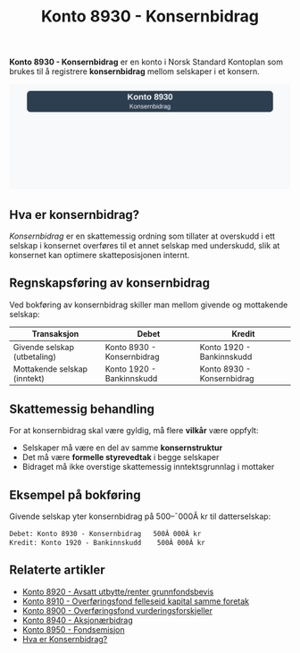 ﻿---
title: "Konto 8930 - Konsernbidrag"
seoTitle: "8930-konsernbidrag"
meta_description: '**Konto 8930 - Konsernbidrag** er en konto i Norsk Standard Kontoplan som brukes til å registrere **konsernbidrag** mellom selskaper i et konsern.'
slug: 8930-konsernbidrag
type: blog
layout: pages/single
---

**Konto 8930 - Konsernbidrag** er en konto i Norsk Standard Kontoplan som brukes til å registrere **konsernbidrag** mellom selskaper i et konsern.

![Illustrasjon av konto 8930 konsernbidrag](8930-konsernbidrag-image.svg)

## Hva er konsernbidrag?

*Konsernbidrag* er en skattemessig ordning som tillater at overskudd i ett selskap i konsernet overføres til et annet selskap med underskudd, slik at konsernet kan optimere skatteposisjonen internt.

## Regnskapsføring av konsernbidrag

Ved bokføring av konsernbidrag skiller man mellom givende og mottakende selskap:

| Transaksjon                        | Debet                                     | Kredit                                  |
|------------------------------------|-------------------------------------------|-----------------------------------------|
| Givende selskap (utbetaling)       | Konto 8930 - Konsernbidrag                | Konto 1920 - Bankinnskudd               |
| Mottakende selskap (inntekt)       | Konto 1920 - Bankinnskudd                 | Konto 8930 - Konsernbidrag              |

## Skattemessig behandling

For at konsernbidrag skal være gyldig, må flere **vilkår** være oppfylt:

* Selskaper må være en del av samme **konsernstruktur**
* Det må være **formelle styrevedtak** i begge selskaper
* Bidraget må ikke overstige skattemessig inntektsgrunnlag i mottaker

## Eksempel på bokføring

Givende selskap yter konsernbidrag på 500–¯000Â kr til datterselskap:

```plaintext
Debet: Konto 8930 - Konsernbidrag   500Â 000Â kr
Kredit: Konto 1920 - Bankinnskudd    500Â 000Â kr
```

## Relaterte artikler

* [Konto 8920 - Avsatt utbytte/renter grunnfondsbevis](/blogs/kontoplan/8920-avsatt-utbytte-renter-grunnfondsbevis "Konto 8920 - Avsatt utbytte/renter grunnfondsbevis: Avsetning av utbytte og renter på grunnfondsbevis")
* [Konto 8910 - Overføringsfond felleseid kapital samme foretak](/blogs/kontoplan/8910-overforingsfond-felleseid-kapital-samme-foretak "Konto 8910 - Overføringsfond felleseid kapital samme foretak: Intern overføring av kapital")
* [Konto 8900 - Overføringsfond vurderingsforskjeller](/blogs/kontoplan/8900-overforingsfond-vurderingsforskjeller "Konto 8900 - Overføringsfond vurderingsforskjeller: Overføring av vurderingsreserver til resultatregnskapet")
* [Konto 8940 - Aksjonærbidrag](/blogs/kontoplan/8940-aksjonaerbidrag "Konto 8940 - Aksjonærbidrag: Aksjonærbidrag mellom selskap og aksjonær")
* [Konto 8950 - Fondsemisjon](/blogs/kontoplan/8950-fondsemisjon "Konto 8950 - Fondsemisjon: Fondsemisjon i Norsk Standard Kontoplan")
* [Hva er Konsernbidrag?](/blogs/regnskap/hva-er-konsernbidrag "Hva er Konsernbidrag? Komplett Guide til Konsernbidrag i Norge")







